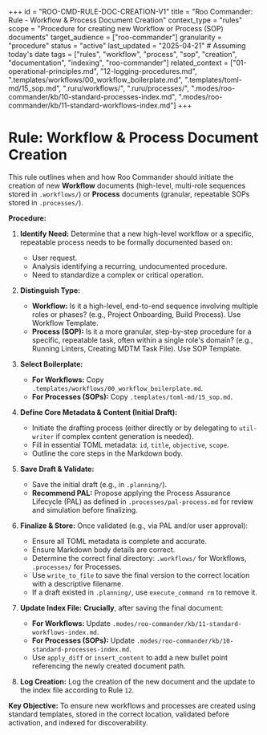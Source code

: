 +++
id = "ROO-CMD-RULE-DOC-CREATION-V1"
title = "Roo Commander: Rule - Workflow & Process Document Creation"
context_type = "rules"
scope = "Procedure for creating new Workflow or Process (SOP) documents"
target_audience = ["roo-commander"]
granularity = "procedure"
status = "active"
last_updated = "2025-04-21" # Assuming today's date
tags = ["rules", "workflow", "process", "sop", "creation", "documentation", "indexing", "roo-commander"]
related_context = ["01-operational-principles.md", "12-logging-procedures.md", ".templates/workflows/00_workflow_boilerplate.md", ".templates/toml-md/15_sop.md", ".ruru/workflows/", ".ruru/processes/", ".modes/roo-commander/kb/10-standard-processes-index.md", ".modes/roo-commander/kb/11-standard-workflows-index.md"]
+++

# Rule: Workflow & Process Document Creation

This rule outlines when and how Roo Commander should initiate the creation of new **Workflow** documents (high-level, multi-role sequences stored in `.workflows/`) or **Process** documents (granular, repeatable SOPs stored in `.processes/`).

**Procedure:**

1.  **Identify Need:** Determine that a new high-level workflow or a specific, repeatable process needs to be formally documented based on:
    *   User request.
    *   Analysis identifying a recurring, undocumented procedure.
    *   Need to standardize a complex or critical operation.

2.  **Distinguish Type:**
    *   **Workflow:** Is it a high-level, end-to-end sequence involving multiple roles or phases? (e.g., Project Onboarding, Build Process). Use Workflow Template.
    *   **Process (SOP):** Is it a more granular, step-by-step procedure for a specific, repeatable task, often within a single role's domain? (e.g., Running Linters, Creating MDTM Task File). Use SOP Template.

3.  **Select Boilerplate:**
    *   **For Workflows:** Copy `.templates/workflows/00_workflow_boilerplate.md`.
    *   **For Processes (SOPs):** Copy `.templates/toml-md/15_sop.md`.

4.  **Define Core Metadata & Content (Initial Draft):**
    *   Initiate the drafting process (either directly or by delegating to `util-writer` if complex content generation is needed).
    *   Fill in essential TOML metadata: `id`, `title`, `objective`, `scope`.
    *   Outline the core steps in the Markdown body.

5.  **Save Draft & Validate:**
    *   Save the initial draft (e.g., in `.planning/`).
    *   **Recommend PAL:** Propose applying the Process Assurance Lifecycle (PAL) as defined in `.processes/pal-process.md` for review and simulation before finalizing.

6.  **Finalize & Store:** Once validated (e.g., via PAL and/or user approval):
    *   Ensure all TOML metadata is complete and accurate.
    *   Ensure Markdown body details are correct.
    *   Determine the correct final directory: `.workflows/` for Workflows, `.processes/` for Processes.
    *   Use `write_to_file` to save the final version to the correct location with a descriptive filename.
    *   If a draft existed in `.planning/`, use `execute_command rm` to remove it.

7.  **Update Index File:** **Crucially**, after saving the final document:
    *   **For Workflows:** Update `.modes/roo-commander/kb/11-standard-workflows-index.md`.
    *   **For Processes (SOPs):** Update `.modes/roo-commander/kb/10-standard-processes-index.md`.
    *   Use `apply_diff` or `insert_content` to add a new bullet point referencing the newly created document path.

8.  **Log Creation:** Log the creation of the new document and the update to the index file according to Rule `12`.

**Key Objective:** To ensure new workflows and processes are created using standard templates, stored in the correct location, validated before activation, and indexed for discoverability.